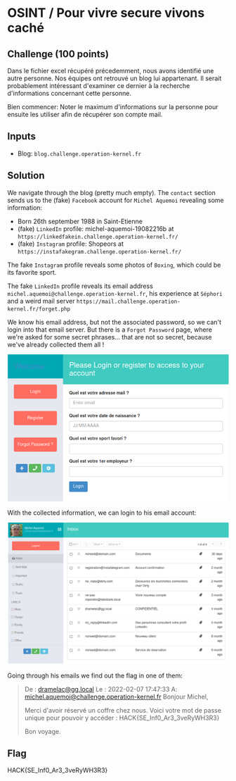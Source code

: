 # OSINT / Pour vivre secure vivons caché

## Challenge (100 points)
Dans le fichier excel récupéré précedemment, nous avons identifié une autre personne.
Nos équipes ont retrouvé un blog lui appartenant.
Il serait probablement intéressant d'examiner ce dernier à la recherche d'informations concernant cette personne.

Bien commencer: Noter le maximum d'informations sur la personne pour ensuite les utiliser afin de récupérer son compte mail. 

## Inputs
- Blog: `blog.challenge.operation-kernel.fr`

## Solution
We navigate through the blog (pretty much empty). The `contact` section sends us to the (fake) `Facebook` account for `Michel Aquemoi` revealing some information:
- Born 26th september 1988 in Saint-Etienne
- (fake) `LinkedIn` profile: michel-aquemoi-19082216b at `https://linkedfakein.challenge.operation-kernel.fr/`
- (fake) `Instagram` profile: Shopeors at `https://instafakegram.challenge.operation-kernel.fr/`

The fake `Instagram` profile reveals some photos of `Boxing`, which could be its favorite sport.

The fake `LinkedIn` profile reveals its email address `michel.aquemoi@challenge.operation-kernel.fr`, his experience at `Séphori` and a weird mail server `https://mail.challenge.operation-kernel.fr/forget.php`

We know his email address, but not the associated password, so we can't login into that email server. But there is a `Forgot Password` page, where we're asked for some secret phrases... that are not so secret, because we've already collected them all !

![forgot_password.png](./forgot_password.png)

With the collected information, we can login to his email account:

![mail.png](./mail.png)

Going through his emails we find out the flag in one of them:
> De : dramelac@gg.local Le : 2022-02-07 17:47:33 A: michel.aquemoi@challenge.operation-kernel.fr
> Bonjour Michel,
> 
> Merci d'avoir réservé un coffre chez nous.
> Voici votre mot de passe unique pour pouvoir y accéder : HACK{SE_Inf0_Ar3_3veRyWH3R3}
> 
> Bon voyage.

## Flag
HACK{SE_Inf0_Ar3_3veRyWH3R3}
